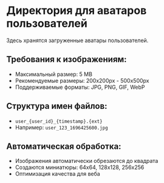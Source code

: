 # Директория для аватаров пользователей

Здесь хранятся загруженные аватары пользователей.

## Требования к изображениям:
- Максимальный размер: 5 MB
- Рекомендуемые размеры: 200x200px - 500x500px
- Поддерживаемые форматы: JPG, PNG, GIF, WebP

## Структура имен файлов:
- `user_{user_id}_{timestamp}.{ext}`
- Например: `user_123_1696425600.jpg`

## Автоматическая обработка:
- Изображения автоматически обрезаются до квадрата
- Создаются миниатюры: 64x64, 128x128, 256x256
- Оптимизация качества для веба